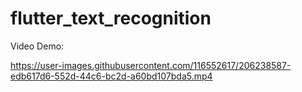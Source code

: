 # flutter_text_recognition

Video Demo:

https://user-images.githubusercontent.com/116552617/206238587-edb617d6-552d-44c6-bc2d-a60bd107bda5.mp4

